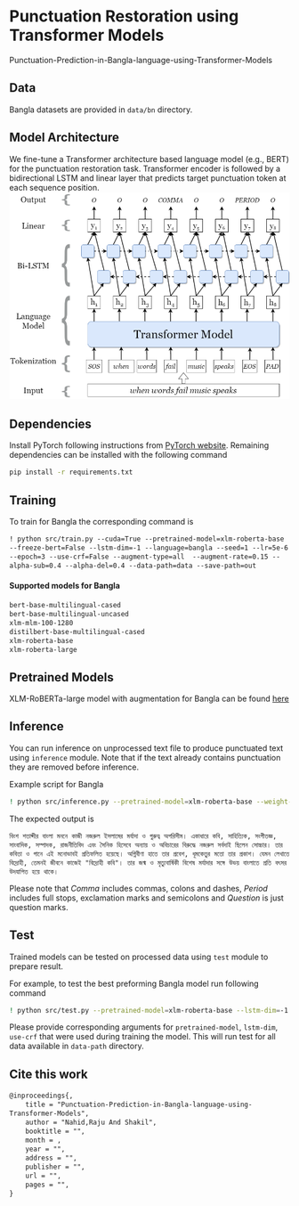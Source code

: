# Punctuation Restoration using Transformer Models

Punctuation-Prediction-in-Bangla-language-using-Transformer-Models

## Data

Bangla datasets are provided in `data/bn` directory.

## Model Architecture

We fine-tune a Transformer architecture based language model (e.g., BERT) for the punctuation restoration task.
Transformer encoder is followed by a bidirectional LSTM and linear layer that predicts target punctuation token at
each sequence position.
![](./assets/model_architectue.png)

## Dependencies

Install PyTorch following instructions from [PyTorch website](https://pytorch.org/get-started/locally/). Remaining
dependencies can be installed with the following command

```bash
pip install -r requirements.txt
```

## Training

To train for Bangla the corresponding command is

```
! python src/train.py --cuda=True --pretrained-model=xlm-roberta-base --freeze-bert=False --lstm-dim=-1 --language=bangla --seed=1 --lr=5e-6 --epoch=3 --use-crf=False --augment-type=all  --augment-rate=0.15 --alpha-sub=0.4 --alpha-del=0.4 --data-path=data --save-path=out
```

#### Supported models for Bangla

```
bert-base-multilingual-cased
bert-base-multilingual-uncased
xlm-mlm-100-1280
distilbert-base-multilingual-cased
xlm-roberta-base
xlm-roberta-large
```

## Pretrained Models

XLM-RoBERTa-large model with augmentation for Bangla can be found [here](https://drive.google.com/file/d/1X2udyT1XYrmCNvWtFpT_6jrWsQejGCBW/view?usp=sharing)

## Inference

You can run inference on unprocessed text file to produce punctuated text using `inference` module. Note that if the
text already contains punctuation they are removed before inference.

Example script for Bangla

```bash
! python src/inference.py --pretrained-model=xlm-roberta-base --weight-path=out/weights.pt --language=bn  --in-file=data/test_bn.txt --out-file=data/test_bn_out.txt
```

The expected output is

```text
বিংশ শতাব্দীর বাংলা মননে কাজী নজরুল ইসলামের মর্যাদা ও গুরুত্ব অপরিসীম। একাধারে কবি, সাহিত্যিক, সংগীতজ্ঞ, সাংবাদিক, সম্পাদক, রাজনীতিবিদ এবং সৈনিক হিসেবে অন্যায় ও অবিচারের বিরুদ্ধে নজরুল সর্বদাই ছিলেন সোচ্চার। তার কবিতা ও গানে এই মনোভাবই প্রতিফলিত হয়েছে। অগ্নিবীণা হাতে তার প্রবেশ, ধূমকেতুর মতো তার প্রকাশ। যেমন লেখাতে বিদ্রোহী, তেমনই জীবনে কাজেই "বিদ্রোহী কবি"। তার জন্ম ও মৃত্যুবার্ষিকী বিশেষ মর্যাদার সঙ্গে উভয় বাংলাতে প্রতি বৎসর উদযাপিত হয়ে থাকে।
```

Please note that _Comma_ includes commas, colons and dashes, _Period_ includes full stops, exclamation marks
and semicolons and _Question_ is just question marks.

## Test

Trained models can be tested on processed data using `test` module to prepare result.

For example, to test the best preforming Bangla model run following command

```bash
! python src/test.py --pretrained-model=xlm-roberta-base --lstm-dim=-1 --use-crf=False --data-path=data/bn --weight-path=out/weights.pt --sequence-length=256 --save-path=out
```

Please provide corresponding arguments for `pretrained-model`, `lstm-dim`, `use-crf` that were used during training the
model. This will run test for all data available in `data-path` directory.

## Cite this work

```
@inproceedings{,
    title = "Punctuation-Prediction-in-Bangla-language-using-Transformer-Models",
    author = "Nahid,Raju And Shakil",
    booktitle = "",
    month = ,
    year = "",
    address = "",
    publisher = "",
    url = "",
    pages = "",
}
```
